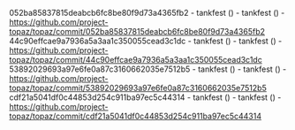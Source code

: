 052ba85837815deabcb6fc8be80f9d73a4365fb2 - tankfest () - tankfest () - https://github.com/project-topaz/topaz/commit/052ba85837815deabcb6fc8be80f9d73a4365fb2
44c90effcae9a7936a5a3aa1c350055cead3c1dc - tankfest () - tankfest () - https://github.com/project-topaz/topaz/commit/44c90effcae9a7936a5a3aa1c350055cead3c1dc
53892029693a97e6fe0a87c3160662035e7512b5 - tankfest () - tankfest () - https://github.com/project-topaz/topaz/commit/53892029693a97e6fe0a87c3160662035e7512b5
cdf21a5041df0c44853d254c911ba97ec5c44314 - tankfest () - tankfest () - https://github.com/project-topaz/topaz/commit/cdf21a5041df0c44853d254c911ba97ec5c44314
